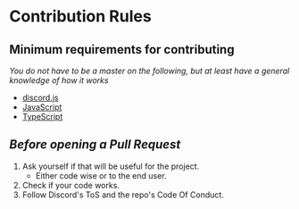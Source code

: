 # Contribution Rules

## Minimum requirements for contributing

_You do not have to be a master on the following, but at least have a general knowledge of how it works_

- [discord.js]
- [JavaScript]
- [TypeScript]

## _Before opening a Pull Request_

1. Ask yourself if that will be useful for the project.
   - Either code wise or to the end user.
2. Check if your code works.
3. Follow Discord's ToS and the repo's Code Of Conduct.

[discord.js]: https://github.com/discordjs/discord.js
[javascript]: https://en.wikipedia.org/wiki/JavaScript
[typescript]: https://www.typescriptlang.org/
